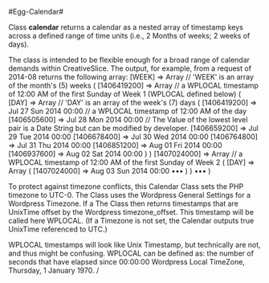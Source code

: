 #Egg-Calendar#

Class **calendar** returns a calendar as a nested array of timestamp keys across a defined range of time units (i.e., 2 Months of weeks; 2 weeks of days).
  
   The class is intended to be flexible enough for a broad range of calendar demands within CreativeSlice.
   The output, for example, from a request of 2014-08 returns the following array:
  		[WEEK] => Array														// 'WEEK' is an array of the month's (5) weeks
  			(
  				[1406419200] => Array										// a WPLOCAL timestamp of 12:00 AM of the first Sunday of Week 1 (WPLOCAL defined below)
  					(
  						[DAY] => Array										// 'DAY' is an array of the week's (7) days
  							(
  								[1406419200] => Jul 27 Sun 2014 00:00		// a WPLOCAL timestamp of 12:00 AM of the day
  								[1406505600] => Jul 28 Mon 2014 00:00		// The Value of the lowest level pair is a Date String but can be modified by developer.
  								[1406659200] => Jul 29 Tue 2014 00:00
  								[1406678400] => Jul 30 Wed 2014 00:00
  								[1406764800] => Jul 31 Thu 2014 00:00
  								[1406851200] => Aug 01 Fri 2014 00:00
  								[1406937600] => Aug 02 Sat 2014 00:00
  							)
  					)
  				[1407024000] => Array										// a WPLOCAL timestamp of 12:00 AM of the first Sunday of Week 2 
  					(
  						[DAY] => Array
  							(
  								[1407024000] => Aug 03 Sun 2014 00:00
  									•••
  							)
  					)
  					•••
  			)
  
   To protect against timezone conflicts, this Calendar Class sets the PHP timezone to UTC-0. The Class uses the Wordpress General Settings for a Wordpress Timezone. If a 
   The Class then returns timestamps that are UnixTime offset by the Wordpress timezone_offset. This timestamp will be called here WPLOCAL. (If a Timezone is not set, the 
   Calendar outputs true UnixTime referenced to UTC.) 
   
   WPLOCAL timestamps will look like Unix Timestamp, but technically are not, and thus might be confusing. WPLOCAL can be defined as:
   the number of seconds that have elapsed since 00:00:00 Wordpress Local TimeZone, Thursday, 1 January 1970.
  /

